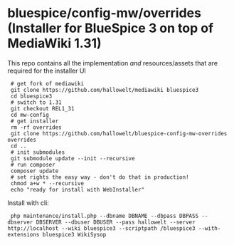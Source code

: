 # bluespice/config-mw/overrides (Installer for BlueSpice 3 on top of MediaWiki 1.31)

This repo contains all the implementation _and_ resources/assets that are required for the installer UI
```
 # get fork of mediawiki
 git clone https://github.com/hallowelt/mediawiki bluespice3
 cd bluespice3
 # switch to 1.31
 git checkout REL1_31
 cd mw-config
 # get installer
 rm -rf overrides
 git clone https://github.com/hallowelt/bluespice-config-mw-overrides overrides
 cd ..
 # init submodules
 git submodule update --init --recursive
 # run composer
 composer update
 # set rights the easy way - don't do that in production!
 chmod a+w * --recursive
 echo "ready for install with WebInstaller"
```

Install with cli:
```
 php maintenance/install.php --dbname DBNAME --dbpass DBPASS --dbserver DBSERVER --dbuser DBUSER --pass hallowelt --server http://localhost --wiki bluespice3 --scriptpath /bluespice3 --with-extensions bluespice3 WikiSysop
```
